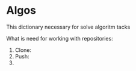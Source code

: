 # Algos
This dictionary necessary for solve algoritm tacks

What is need for working with repositories:
1. Clone:
2. Push:
3. 
